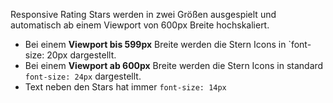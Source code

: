 Responsive Rating Stars werden in zwei Größen ausgespielt und automatisch ab einem Viewport von 600px Breite hochskaliert.  

- Bei einem __Viewport bis 599px__ Breite werden die Stern Icons in `font-size: 20px dargestellt.
- Bei einem __Viewport ab 600px__ Breite werden die Stern Icons in standard `font-size: 24px` dargestellt.
- Text neben den Stars hat immer `font-size: 14px`
